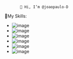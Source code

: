            👋 Hi, I’m @joaopaulo-D
🚀My Skills:
- ![image](https://user-images.githubusercontent.com/73599964/113491720-28cf7300-94a9-11eb-9c68-79571d15b5a6.png)
- ![image](https://user-images.githubusercontent.com/73599964/113491723-2cfb9080-94a9-11eb-9dac-c615e70d16b9.png)
- ![image](https://user-images.githubusercontent.com/73599964/113491726-31c04480-94a9-11eb-8bc1-c01eff6e44a0.png)
- ![image](https://user-images.githubusercontent.com/73599964/113491727-371d8f00-94a9-11eb-93d4-c1d7a082b582.png)
- ![image](https://user-images.githubusercontent.com/73599964/113491733-3edd3380-94a9-11eb-86ef-1127879f4fc1.png)
- ![image](https://user-images.githubusercontent.com/73599964/113491741-4d2b4f80-94a9-11eb-80d7-e6f369bd8143.png)


<!---
DevJoao-py/DevJoao-py is a ✨ special ✨ repository because its `README.md` (this file) appears on your GitHub profile.
You can click the Preview link to take a look at your changes.
--->
